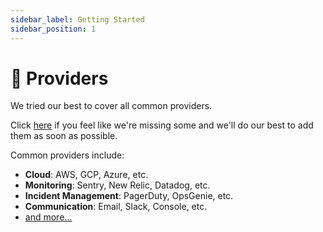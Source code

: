 ```yaml
---
sidebar_label: Getting Started
sidebar_position: 1
---
```


# 👾 Providers

We tried our best to cover all common providers.

Click [here](https://github.com/keephq/keep/issues/new?assignees=&labels=feature,provider&template=feature_request.md&title=Missing%20PROVIDER_NAME) if you feel like we're missing some and we'll do our best to add them as soon as possible.

Common providers include:

-   **Cloud**: AWS, GCP, Azure, etc.
-   **Monitoring**: Sentry, New Relic, Datadog, etc.
-   **Incident Management**: PagerDuty, OpsGenie, etc.
-   **Communication**: Email, Slack, Console, etc.
-   [and more...](https://github.com/keephq/keep/tree/main/keep/providers)
